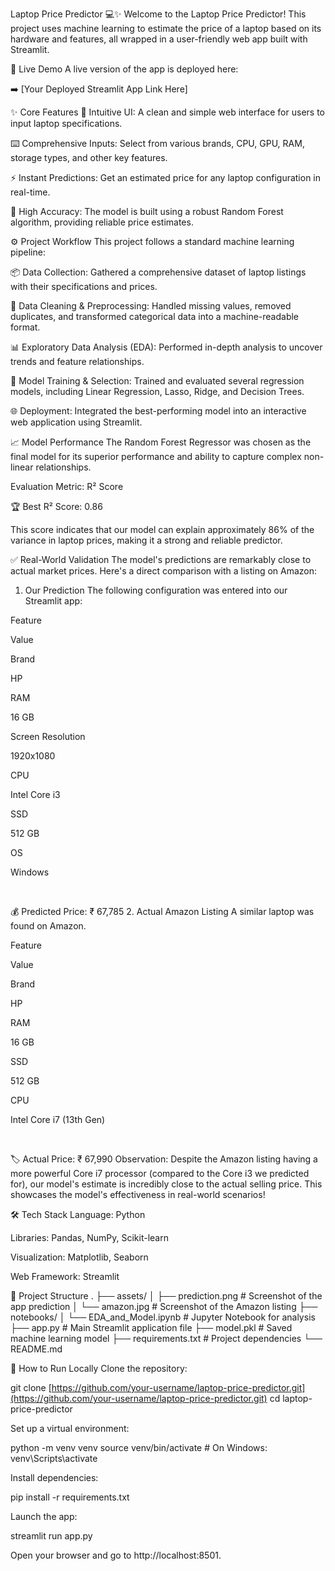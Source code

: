 Laptop Price Predictor 💻✨
Welcome to the Laptop Price Predictor! This project uses machine learning to estimate the price of a laptop based on its hardware and features, all wrapped in a user-friendly web app built with Streamlit.

🚀 Live Demo
A live version of the app is deployed here:

➡️ [Your Deployed Streamlit App Link Here]

✨ Core Features
🎨 Intuitive UI: A clean and simple web interface for users to input laptop specifications.

⌨️ Comprehensive Inputs: Select from various brands, CPU, GPU, RAM, storage types, and other key features.

⚡ Instant Predictions: Get an estimated price for any laptop configuration in real-time.

🎯 High Accuracy: The model is built using a robust Random Forest algorithm, providing reliable price estimates.

⚙️ Project Workflow
This project follows a standard machine learning pipeline:

📦 Data Collection: Gathered a comprehensive dataset of laptop listings with their specifications and prices.

🧹 Data Cleaning & Preprocessing: Handled missing values, removed duplicates, and transformed categorical data into a machine-readable format.

📊 Exploratory Data Analysis (EDA): Performed in-depth analysis to uncover trends and feature relationships.

🤖 Model Training & Selection: Trained and evaluated several regression models, including Linear Regression, Lasso, Ridge, and Decision Trees.

🌐 Deployment: Integrated the best-performing model into an interactive web application using Streamlit.

📈 Model Performance
The Random Forest Regressor was chosen as the final model for its superior performance and ability to capture complex non-linear relationships.

Evaluation Metric: R² Score

🏆 Best R² Score: 0.86

This score indicates that our model can explain approximately 86% of the variance in laptop prices, making it a strong and reliable predictor.

✅ Real-World Validation
The model's predictions are remarkably close to actual market prices. Here's a direct comparison with a listing on Amazon:

1. Our Prediction
The following configuration was entered into our Streamlit app:

Feature

Value

Brand

HP

RAM

16 GB

Screen Resolution

1920x1080

CPU

Intel Core i3

SSD

512 GB

OS

Windows

<br/>

💰 Predicted Price: ₹ 67,785
2. Actual Amazon Listing
A similar laptop was found on Amazon.

Feature

Value

Brand

HP

RAM

16 GB

SSD

512 GB

CPU

Intel Core i7 (13th Gen)

<br/>

🏷️ Actual Price: ₹ 67,990
Observation: Despite the Amazon listing having a more powerful Core i7 processor (compared to the Core i3 we predicted for), our model's estimate is incredibly close to the actual selling price. This showcases the model's effectiveness in real-world scenarios!

🛠️ Tech Stack
Language: Python

Libraries: Pandas, NumPy, Scikit-learn

Visualization: Matplotlib, Seaborn

Web Framework: Streamlit

📂 Project Structure
.
├── assets/
│   ├── prediction.png      # Screenshot of the app prediction
│   └── amazon.jpg          # Screenshot of the Amazon listing
├── notebooks/
│   └── EDA_and_Model.ipynb # Jupyter Notebook for analysis
├── app.py                  # Main Streamlit application file
├── model.pkl               # Saved machine learning model
├── requirements.txt        # Project dependencies
└── README.md

🚀 How to Run Locally
Clone the repository:

git clone [https://github.com/your-username/laptop-price-predictor.git](https://github.com/your-username/laptop-price-predictor.git)
cd laptop-price-predictor

Set up a virtual environment:

python -m venv venv
source venv/bin/activate  # On Windows: venv\Scripts\activate

Install dependencies:

pip install -r requirements.txt

Launch the app:

streamlit run app.py

Open your browser and go to http://localhost:8501.
